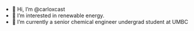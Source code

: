 - 👋 Hi, I’m @carloxcast
- 👀 I’m interested in renewable energy.
- 🌱 I’m currently a senior chemical engineer undergrad student at UMBC

<!---
carloxcast/carloxcast is a ✨ special ✨ repository because its `README.md` (this file) appears on your GitHub profile.
You can click the Preview link to take a look at your changes.
--->
